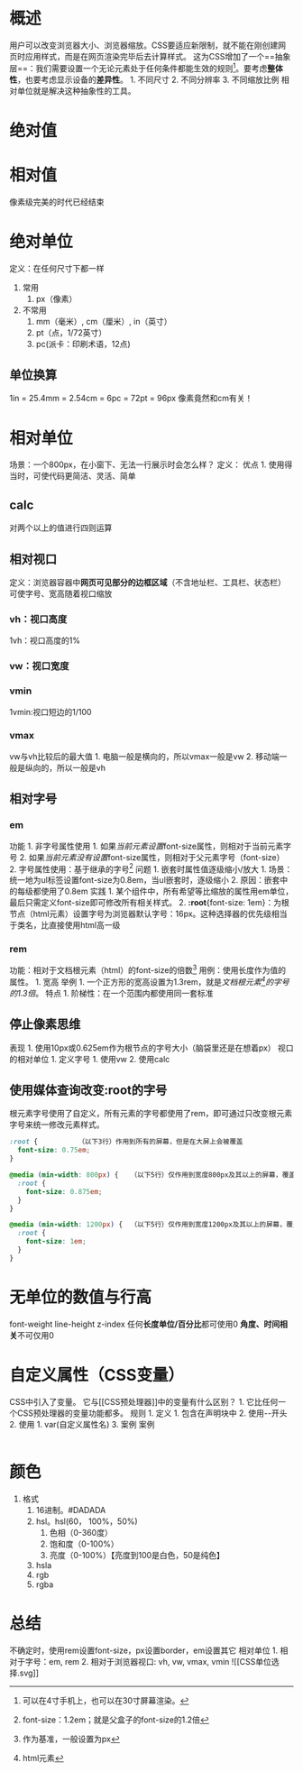 # 概述
用户可以改变浏览器大小、浏览器缩放。CSS要适应新限制，就不能在刚创建网页时应用样式，而是在网页渲染完毕后去计算样式。
这为CSS增加了一个==抽象层==：我们需要设置一个无论元素处于任何条件都能生效的规则[^1]。要考虑**整体性**，也要考虑显示设备的**差异性**。
	1. 不同尺寸
	2. 不同分辨率
	3. 不同缩放比例
相对单位就是解决这种抽象性的工具。
# 绝对值
# 相对值
像素级完美的时代已经结束

# 绝对单位
定义：在任何尺寸下都一样
1. 常用
	1. px（像素）
2. 不常用
	1. mm（毫米）, cm（厘米）, in（英寸）
	2. pt（点，1/72英寸）
	3. pc(派卡：印刷术语，12点)
## 单位换算
1in = 25.4mm = 2.54cm = 6pc = 72pt = 96px
像素竟然和cm有关！
# 相对单位
场景：一个800px，在小窗下、无法一行展示时会怎么样？
定义：
优点
	1. 使用得当时，可使代码更简洁、灵活、简单
## calc
对两个以上的值进行四则运算
## 相对视口
定义：浏览器容器中**网页可见部分的边框区域**（不含地址栏、工具栏、状态栏）
可使字号、宽高随着视口缩放
### vh：视口高度
1vh：视口高度的1%
### vw：视口宽度
### vmin
1vmin:视口短边的1/100
### vmax 
vw与vh比较后的最大值
	1. 电脑一般是横向的，所以vmax一般是vw
	2. 移动端一般是纵向的，所以一般是vh
## 相对字号
### em
功能
	1. 非字号属性使用
		1. 如果*当前元素设置*font-size属性，则相对于当前元素字号
		2. 如果*当前元素没有设置*font-size属性，则相对于父元素字号（font-size）
	2. 字号属性使用：基于继承的字号[^2] 
问题
	1. 嵌套时属性值逐级缩小/放大
		1. 场景：统一地为ul标签设置font-size为0.8em，当ul嵌套时，逐级缩小
		2. 原因：嵌套中的每级都使用了0.8em
实践
	1. 某个组件中，所有希望等比缩放的属性用em单位，最后只需定义font-size即可修改所有相关样式。
	2. **:root**{font-size: 1em}：为根节点（html元素）设置字号为浏览器默认字号：16px。这种选择器的优先级相当于类名，比直接使用html高一级
### rem
功能：相对于文档根元素（html）的font-size的倍数[^3] 
用例：使用长度作为值的属性。
	1. 宽高
举例
	1. 一个正方形的宽高设置为1.3rem，就是*文档根元素[^4]的字号的1.3倍*。
特点
	1. 阶梯性：在一个范围内都使用同一套标准
## 停止像素思维
表现
	1. 使用10px或0.625em作为根节点的字号大小（脑袋里还是在想着px）
视口的相对单位
	1. 定义字号
		1. 使用vw
		2. 使用calc
## 使用媒体查询改变:root的字号
根元素字号使用了自定义，所有元素的字号都使用了rem，即可通过只改变根元素字号来统一修改元素样式。
```css
:root {          （以下3行）作用到所有的屏幕，但是在大屏上会被覆盖
  font-size: 0.75em;   
}                      

@media (min-width: 800px) {   （以下5行）仅作用到宽度800px及其以上的屏幕，覆盖之前的值
  :root {                     
    font-size: 0.875em;       
  }                           
}                             

@media (min-width: 1200px) {  （以下5行）仅作用到宽度1200px及其以上的屏幕，覆盖前面两个值
  :root {                      
    font-size: 1em;           
  }                            
}
```
# 无单位的数值与行高
font-weight
line-height
z-index
任何**长度单位/百分比**都可使用0
**角度、时间相关**不可仅用0
# 自定义属性（CSS变量）
CSS中引入了变量。
它与[[CSS预处理器]]中的变量有什么区别？
	1. 它比任何一个CSS预处理器的变量功能都多。
规则
	1. 定义
		1. 包含在声明块中
		2. 使用--开头
	2. 使用
		1. var(自定义属性名)
	3. 案例
案例
```css
```

#  颜色
1. 格式
	1. 16进制。#DADADA
	2. hsl。hsl(60， 100%，50%)
		1. 色相（0-360度）
		2. 饱和度（0-100%）
		3. 亮度（0-100%）【亮度到100是白色，50是纯色】
	3. hsla
	4. rgb
	5. rgba
# 总结
不确定时，使用rem设置font-size，px设置border，em设置其它
相对单位
	1. 相对于字号：em, rem
	2. 相对于浏览器视口: vh, vw, vmax, vmin
![[CSS单位选择.svg]]





[^1]: 可以在4寸手机上，也可以在30寸屏幕渲染。
[^2]: font-size：1.2em；就是父盒子的font-size的1.2倍
[^3]: 作为基准，一般设置为px
[^4]: html元素